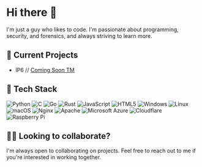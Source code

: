 # Hi there 👋

I'm just a guy who likes to code. I'm passionate about programming, security, and forensics, and always striving to learn more. 

## 🔭 Current Projects

- IP6 // [Coming Soon TM](https://github.com/notmacos/)

## 🌱 Tech Stack

![Python](https://img.shields.io/badge/-Python-3776AB?style=flat-square&logo=python&logoColor=white)
![C](https://img.shields.io/badge/-C-A8B9CC?style=flat-square&logo=c&logoColor=white)
![Go](https://img.shields.io/badge/-Go-00ADD8?style=flat-square&logo=go&logoColor=white)
![Rust](https://img.shields.io/badge/-Rust-000000?style=flat-square&logo=rust&logoColor=white)
![JavaScript](https://img.shields.io/badge/-JavaScript-F7DF1E?style=flat-square&logo=javascript&logoColor=white)
![HTML5](https://img.shields.io/badge/-HTML5-E34F26?style=flat-square&logo=html5&logoColor=white)
![Windows](https://img.shields.io/badge/-Windows-0078D6?style=flat-square&logo=windows&logoColor=white)
![Linux](https://img.shields.io/badge/-Linux-FCC624?style=flat-square&logo=linux&logoColor=black)
![macOS](https://img.shields.io/badge/-macOS-000000?style=flat-square&logo=apple&logoColor=white)
![Nginx](https://img.shields.io/badge/-Nginx-269539?style=flat-square&logo=nginx&logoColor=white)
![Apache](https://img.shields.io/badge/-Apache-D22128?style=flat-square&logo=apache&logoColor=white)
![Microsoft Azure](https://img.shields.io/badge/-Microsoft%20Azure-0089D6?style=flat-square&logo=microsoft%20azure&logoColor=white)
![Cloudflare](https://img.shields.io/badge/-Cloudflare-F38020?style=flat-square&logo=cloudflare&logoColor=white)
![Raspberry Pi](https://img.shields.io/badge/-Raspberry%20Pi-A22846?style=flat-square&logo=raspberry%20pi&logoColor=white)

## 👯‍♀️ Looking to collaborate?

I'm always open to collaborating on projects. Feel free to reach out to me if you're interested in working together.
